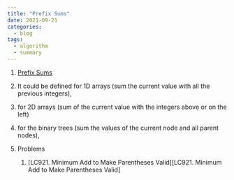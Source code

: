 ```yaml
---
title: "Prefix Sums"
date: 2021-09-21
categories:
  - blog
tags:
  - algorithm
  - summary
---
```


1. [Prefix Sums][LC437. Path Sum III]
  1. It could be defined for 1D arrays (sum the current value with all the previous integers),
  2. for 2D arrays (sum of the current value with the integers above or on the left)
  3. for the binary trees (sum the values of the current node and all parent nodes),




4. Problems
    1. [LC921. Minimum Add to Make Parentheses Valid][LC921. Minimum Add to Make Parentheses Valid]
    
[LC437. Path Sum III]: https://leetcode.com/problems/path-sum-iii/




